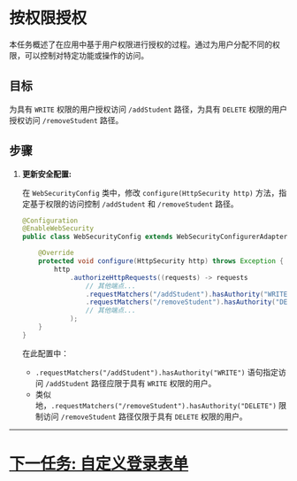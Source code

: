 # 按权限授权

本任务概述了在应用中基于用户权限进行授权的过程。通过为用户分配不同的权限，可以控制对特定功能或操作的访问。

## 目标

为具有 `WRITE` 权限的用户授权访问 `/addStudent` 路径，为具有 `DELETE` 权限的用户授权访问 `/removeStudent` 路径。

## 步骤

1. **更新安全配置:**

   在 `WebSecurityConfig` 类中，修改 `configure(HttpSecurity http)` 方法，指定基于权限的访问控制 `/addStudent` 和 `/removeStudent` 路径。

   ```java
   @Configuration
   @EnableWebSecurity
   public class WebSecurityConfig extends WebSecurityConfigurerAdapter {

       @Override
       protected void configure(HttpSecurity http) throws Exception {
           http
               .authorizeHttpRequests((requests) -> requests
                   // 其他端点...
                   .requestMatchers("/addStudent").hasAuthority("WRITE")
                   .requestMatchers("/removeStudent").hasAuthority("DELETE")
                   // 其他端点...
               );
       }
   }
   ```

   在此配置中：
   - `.requestMatchers("/addStudent").hasAuthority("WRITE")` 语句指定访问 `/addStudent` 路径应限于具有 `WRITE` 权限的用户。
   - 类似地，`.requestMatchers("/removeStudent").hasAuthority("DELETE")` 限制访问 `/removeStudent` 路径仅限于具有 `DELETE` 权限的用户。

---

# [下一任务: 自定义登录表单](custom-login-form.md)